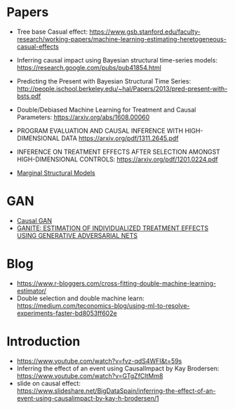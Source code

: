 
# Papers 

* Tree base Casual effect: https://www.gsb.stanford.edu/faculty-research/working-papers/machine-learning-estimating-heretogeneous-casual-effects
* Inferring causal impact using Bayesian structural time-series models: https://research.google.com/pubs/pub41854.html
* Predicting the Present with Bayesian Structural Time Series: http://people.ischool.berkeley.edu/~hal/Papers/2013/pred-present-with-bsts.pdf
* Double/Debiased Machine Learning for Treatment and Causal Parameters: https://arxiv.org/abs/1608.00060
* PROGRAM EVALUATION AND CAUSAL INFERENCE WITH
HIGH-DIMENSIONAL DATA https://arxiv.org/pdf/1311.2645.pdf
* INFERENCE ON TREATMENT EFFECTS AFTER SELECTION
AMONGST HIGH-DIMENSIONAL CONTROLS: https://arxiv.org/pdf/1201.0224.pdf

* [Marginal Structural Models](http://epiresearch.org/wp-content/uploads/2014/07/Robins_EPI_2000_11_550.pdf)

# GAN
* [Causal GAN](https://github.com/mkocaoglu/CausalGAN)
* [GANITE: ESTIMATION OF INDIVIDUALIZED TREATMENT
EFFECTS USING GENERATIVE ADVERSARIAL
NETS](https://openreview.net/pdf?id=ByKWUeWA-)

# Blog
* https://www.r-bloggers.com/cross-fitting-double-machine-learning-estimator/
* Double selection and double machine learn: https://medium.com/teconomics-blog/using-ml-to-resolve-experiments-faster-bd8053ff602e

# Introduction
* https://www.youtube.com/watch?v=fvz-qdS4WFI&t=59s
* Inferring the effect of an event using CausalImpact by Kay Brodersen: https://www.youtube.com/watch?v=GTgZfCltMm8
* slide on causal effect: https://www.slideshare.net/BigDataSpain/inferring-the-effect-of-an-event-using-causalimpact-by-kay-h-brodersen/1
